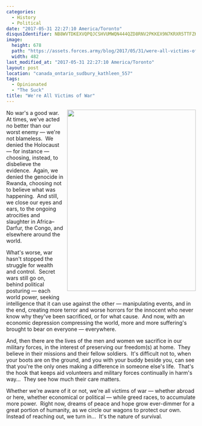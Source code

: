 ```yaml
---
categories:
  - History
  - Political
date: "2017-05-31 22:27:10 America/Toronto"
disqusIdentifier: NB8WVTDKEXVQPQJCSHVUMWQN444QZD8RNV2PKKEX9N7KRXR5TTFZKYYY2UCPGY6C5DU3Z42S9KB7XPGNE4AVTY9WNJQF4U4Y3WZJ
image:
  height: 678
  path: "https://assets.forces.army/blog/2017/05/31/were-all-victims-of-war/hotlink-ok/Victims-of-War_482x678.png"
  width: 482
last_modified_at: "2017-05-31 22:27:10 America/Toronto"
layout: post
location: "canada_ontario_sudbury_kathleen_557"
tags:
  - Opinionated
  - "The Suck"
title: "We're All Victims of War"
---
```


<img alt="" height="482" src="{{ site.uri.assets }}/blog/2017/05/31/were-all-victims-of-war/Victims-of-War_342x482.png"
  style="border: 0px; float: right; margin-bottom: 10px; margin-left: 10px;" width="342" />
<p>
  No war's a good war.&nbsp; At times, we've acted no better than our worst enemy &#8212; we're not blameless.&nbsp; We denied the Holocaust &#8212; for
  instance &#8212; choosing, instead, to disbelieve the evidence.&nbsp; Again, we denied the genocide in Rwanda, choosing not to believe what was
  happening.&nbsp; And still, we close our eyes and ears, to the ongoing atrocities and slaughter in Africa–Darfur, the Congo, and elsewhere around the world.
</p>
<p>
  What's worse, war hasn't stopped the struggle for wealth and control.&nbsp; Secret wars still go on, behind political posturing &#8212; each world power,
  seeking intelligence that it can use against the other &#8212; manipulating events, and in the end, creating more terror and worse horrors for the innocent
  who never know why they've been sacrificed, or for what cause.&nbsp; And now, with an economic depression compressing the world, more and more suffering's
  brought to bear on everyone &#8212; everywhere.
</p>
<p>
  And, then there are the lives of the men and women we sacrifice in our military forces, in the interest of preserving our freedom(s) at home.&nbsp; They
  believe in their missions and their fellow soldiers.&nbsp; It's difficult not to, when your boots are on the ground, and you with your buddy beside you, can
  see that you're the only ones making a difference in someone else's life.&nbsp; That's the hook that keeps aid volunteers and military forces continually in
  harm's way&hellip;&nbsp; They see how much their care matters.
</p>
<!-- excerptBreak -->
<p>
  Whether we're aware of it or not, we're all victims of war &#8212; whether abroad or here, whether economical or political &#8212; while greed races, to
  accumulate more power.&nbsp; Right now, dreams of peace and hope grow ever-dimmer for a great portion of humanity, as we circle our wagons to protect our
  own.&nbsp; Instead of reaching out, we turn in&hellip;&nbsp; It's the nature of survival.
</p>
